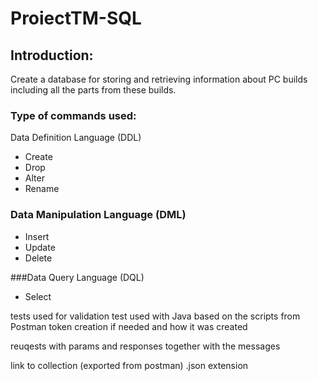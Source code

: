 # ProiectTM-SQL

## Introduction:
Create a database for storing and retrieving information about PC builds including all the parts from these builds.

### Type of commands used:
Data Definition Language (DDL)
- Create
- Drop
- Alter
- Rename

### Data Manipulation Language (DML)
- Insert
- Update
- Delete

###Data Query Language (DQL)
- Select

tests used for validation test used with Java based on the scripts from Postman token creation if needed and how it was created

reuqests with params and responses together with the messages

link to collection (exported from postman) .json extension
